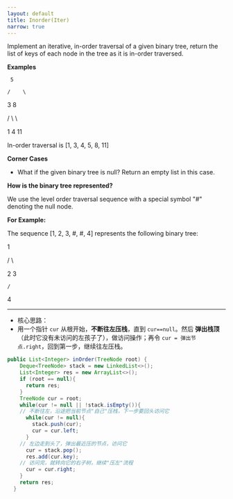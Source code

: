 ```yaml
---
layout: default
title: Inorder(Iter)
narrow: true
---
```


Implement an iterative, in-order traversal of a given binary tree, return the list of keys of each node in the tree as it is in-order traversed.

**Examples**

     5

    /    \

3 8

/ \ \

1 4 11

In-order traversal is [1, 3, 4, 5, 8, 11]

**Corner Cases**

- What if the given binary tree is null? Return an empty list in this case.

**How is the binary tree represented?**

We use the level order traversal sequence with a special symbol "#" denoting the null node.

**For Example:**

The sequence [1, 2, 3, #, #, 4] represents the following binary tree:

1

/ \

2 3

    /

4

---

- 核心思路：
- 用一个指针 `cur` 从根开始，**不断往左压栈**，直到 `cur==null`。然后 **弹出栈顶**（此时它没有未访问的左孩子了），做访问操作；再令 `cur = 弹出节点.right`，回到第一步，继续往左压栈。

```java
public List<Integer> inOrder(TreeNode root) {
    Deque<TreeNode> stack = new LinkedList<>();
    List<Integer> res = new ArrayList<>();
    if (root == null){
      return res;
    }
    TreeNode cur = root;
    while(cur != null || !stack.isEmpty()){
    // 不断往左，沿途把当前节点"自己"压栈，下一步要回头访问它
      while(cur != null){
        stack.push(cur);
        cur = cur.left;
      }
    // 左边走到头了，弹出最近压的节点，访问它
      cur = stack.pop();
      res.add(cur.key);
    // 访问完，就转向它的右子树，继续"压左"流程
      cur = cur.right;
    }
    return res;
  }
```
